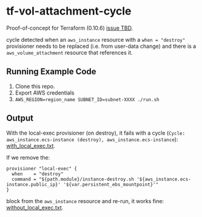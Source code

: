 # tf-vol-attachment-cycle

Proof-of-concept for Terraform (0.10.6) [issue TBD](https://github.com/hashicorp/terraform/issues/TBD).

cycle detected when an ``aws_instance`` resource with a ``when = "destroy"`` provisioner
needs to be replaced (i.e. from user-data change) and there is a ``aws_volume_attachment``
resource that references it.

## Running Example Code

1. Clone this repo.
2. Export AWS credentials
3. ``AWS_REGION=region_name SUBNET_ID=subnet-XXXX ./run.sh``

## Output

With the local-exec provisioner (on destroy), it fails with a cycle
(``Cycle: aws_instance.ecs-instance (destroy), aws_instance.ecs-instance``): [with_local_exec.txt](with_local_exec.txt).

If we remove the:

```
provisioner "local-exec" {
  when    = "destroy"
  command = "${path.module}/instance-destroy.sh '${aws_instance.ecs-instance.public_ip}' '${var.persistent_ebs_mountpoint}'"
}
```

block from the ``aws_instance`` resource and re-run, it works fine: [without_local_exec.txt](without_local_exec.txt).

